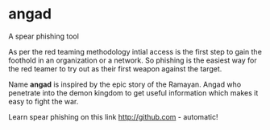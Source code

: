 # angad

A spear phishing tool

As per the red teaming methodology intial access is the first step to gain the foothold in an organization or a network. So phishing is the easiest way for the red teamer to try out as their first weapon against the target.

Name __angad__ is inspired by the epic story of the Ramayan. Angad who penetrate into the demon kingdom to get useful information which makes it easy to fight the war.

Learn spear phishing on this link http://github.com - automatic!
